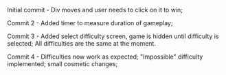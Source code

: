 Initial commit - Div moves and user needs to click on it to win;

Commit 2 - Added timer to measure duration of gameplay;

Commit 3 - Added select difficulty screen, game is hidden until difficulty is selected; 
            All difficulties are the same at the moment.

Commit 4 - Difficulties now work as expected; "Impossible" difficulty implemented; small cosmetic changes;